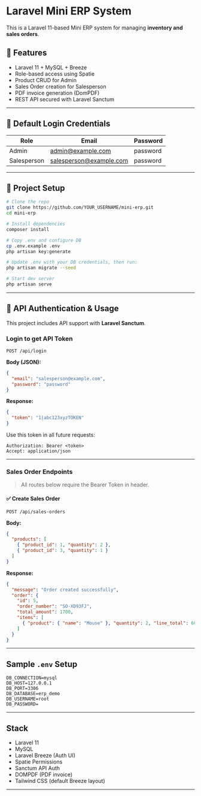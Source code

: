 
# Laravel Mini ERP System

This is a Laravel 11-based Mini ERP system for managing **inventory and sales orders**.

## 🔧 Features

- Laravel 11 + MySQL + Breeze
- Role-based access using Spatie
- Product CRUD for Admin
- Sales Order creation for Salesperson
- PDF invoice generation (DomPDF)
- REST API secured with Laravel Sanctum

---

## 🔐 Default Login Credentials

| Role        | Email                  | Password |
|-------------|------------------------|----------|
| Admin       | admin@example.com      | password |
| Salesperson | salesperson@example.com| password |

---

## 🚀 Project Setup

```bash
# Clone the repo
git clone https://github.com/YOUR_USERNAME/mini-erp.git
cd mini-erp

# Install dependencies
composer install

# Copy .env and configure DB
cp .env.example .env
php artisan key:generate

# Update .env with your DB credentials, then run:
php artisan migrate --seed

# Start dev server
php artisan serve
```

---

## 📡 API Authentication & Usage

This project includes API support with **Laravel Sanctum**.

### Login to get API Token

```http
POST /api/login
```

**Body (JSON):**
```json
{
  "email": "salesperson@example.com",
  "password": "password"
}
```

**Response:**
```json
{
  "token": "1|abc123xyzTOKEN"
}
```

Use this token in all future requests:

```
Authorization: Bearer <token>
Accept: application/json
```

---

### Sales Order Endpoints

> All routes below require the Bearer Token in header.

#### ✅ Create Sales Order

```http
POST /api/sales-orders
```

**Body:**
```json
{
  "products": [
    { "product_id": 1, "quantity": 2 },
    { "product_id": 3, "quantity": 1 }
  ]
}
```

**Response:**
```json
{
  "message": "Order created successfully",
  "order": {
    "id": 5,
    "order_number": "SO-XD93FJ",
    "total_amount": 1700,
    "items": [
      { "product": { "name": "Mouse" }, "quantity": 2, "line_total": 600 }
    ]
  }
}
```

---

## Sample `.env` Setup

```
DB_CONNECTION=mysql
DB_HOST=127.0.0.1
DB_PORT=3306
DB_DATABASE=erp_demo
DB_USERNAME=root
DB_PASSWORD=
```

---

## Stack

- Laravel 11
- MySQL
- Laravel Breeze (Auth UI)
- Spatie Permissions
- Sanctum API Auth
- DOMPDF (PDF invoice)
- Tailwind CSS (default Breeze layout)

---







